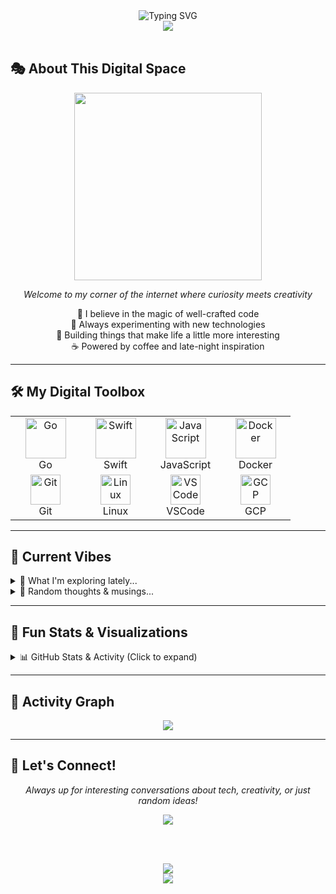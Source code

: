 <div align="center">
  <img src="https://readme-typing-svg.herokuapp.com?font=Fira+Code&size=28&duration=3000&pause=1000&color=36BCF7&background=00000000&center=true&vCenter=true&width=600&lines=Hey+there!+I'm+Luke+%F0%9F%91%8B;Welcome+to+my+digital+playground+%F0%9F%9A%80;Let's+build+something+amazing!+%E2%9C%A8" alt="Typing SVG" />
</div>

<div align="center">
  <img src="https://capsule-render.vercel.app/api?type=waving&color=gradient&height=100&section=header" />
</div>

<br>

## 🎭 About This Digital Space

<div align="center">
  <img src="https://media.giphy.com/media/L1R1tvI9svkIWwpVYr/giphy.gif" width="300">
</div>

<div align="center">

*Welcome to my corner of the internet where curiosity meets creativity*

🌟 I believe in the magic of well-crafted code  
🎨 Always experimenting with new technologies  
🚀 Building things that make life a little more interesting  
☕ Powered by coffee and late-night inspiration  

</div>

---

## 🛠️ My Digital Toolbox

<div align="center">

<table>
<tr>
<td align="center" width="96">
<img src="https://skillicons.dev/icons?i=go" alt="Go" width="65" height="65" />
<br>Go
</td>
<td align="center" width="96">
<img src="https://techstack-generator.vercel.app/swift-icon.svg" alt="Swift" width="65" height="65" />
<br>Swift
</td>
<td align="center" width="96">
<img src="https://techstack-generator.vercel.app/js-icon.svg" alt="JavaScript" width="65" height="65" />
<br>JavaScript
</td>
<td align="center" width="96">
<img src="https://techstack-generator.vercel.app/docker-icon.svg" alt="Docker" width="65" height="65" />
<br>Docker
</td>
</tr>
<tr>
<td align="center" width="96"> 
<img src="https://skillicons.dev/icons?i=git" width="48" height="48" alt="Git" />
<br>Git
</td>
<td align="center" width="96">
<img src="https://skillicons.dev/icons?i=linux" width="48" height="48" alt="Linux" />
<br>Linux
</td>
<td align="center" width="96">
<img src="https://skillicons.dev/icons?i=vscode" width="48" height="48" alt="VSCode" />
<br>VSCode
</td>
<td align="center" width="96">
<img src="https://skillicons.dev/icons?i=gcp" width="48" height="48" alt="GCP" />
<br>GCP
</td>
</tr>
</table>

</div>

---

## 🎯 Current Vibes

<details>
<summary>🔮 What I'm exploring lately...</summary>
<br>

```go
func currentFocus() []string {
    return []string{
        "🤖 AI & Machine Learning integrations",
        "📱 Mobile development adventures", 
        "🌐 API architecture & design",
        "🎮 Game development experiments",
        "🔐 Security & authentication systems",
    }
}
```

</details>

<details>
<summary>💭 Random thoughts & musings...</summary>
<br>

> *"The best code is like a good joke – if you have to explain it, it's probably not that good."*

🎲 Currently fascinated by the intersection of AI and creative coding  
🌱 Always learning something new (currently diving deep into distributed systems)  
🎵 Code better with the right playlist (currently: lo-fi beats and synthwave)  
🎪 Believe that programming should be fun, not just functional  

</details>

---

## 🎨 Fun Stats & Visualizations

<details>
<summary>📊 GitHub Stats & Activity (Click to expand)</summary>
<br>

<div align="center">

<!-- GitHub Stats Card -->
<img src="https://github-readme-stats.vercel.app/api?username=lukeymclukeface&show_icons=true&theme=radical&hide_border=true&include_all_commits=true&count_private=true" height="165">

<!-- Top Languages Card -->
<img src="https://github-readme-stats.vercel.app/api/top-langs/?username=lukeymclukeface&layout=compact&theme=radical&hide_border=true&langs_count=8" height="165">

</div>

<div align="center">

<!-- GitHub Streak Stats -->
<img src="https://github-readme-streak-stats.herokuapp.com?user=lukeymclukeface&theme=radical&hide_border=true" />

</div>

<div align="center">

<!-- GitHub Profile Trophy -->
<img src="https://github-profile-trophy.vercel.app/?username=lukeymclukeface&theme=radical&no-frame=true&no-bg=false&margin-w=4&column=7" />

</div>

<div align="center">

<!-- GitHub Profile Summary Cards -->
<img src="https://github-profile-summary-cards.vercel.app/api/cards/profile-details?username=lukeymclukeface&theme=radical" />

</div>

<div align="center">

<!-- Additional Stats Cards -->
<img src="https://github-profile-summary-cards.vercel.app/api/cards/repos-per-language?username=lukeymclukeface&theme=radical" height="180">
<img src="https://github-profile-summary-cards.vercel.app/api/cards/most-commit-language?username=lukeymclukeface&theme=radical" height="180">

</div>

<div align="center">

<img src="https://github-profile-summary-cards.vercel.app/api/cards/stats?username=lukeymclukeface&theme=radical" height="180">
<img src="https://github-profile-summary-cards.vercel.app/api/cards/productive-time?username=lukeymclukeface&theme=radical&utcOffset=8" height="180">

</div>

</details>

---

## 🌊 Activity Graph

<div align="center">

<img src="https://github-readme-activity-graph.vercel.app/graph?username=lukeymclukeface&bg_color=0D1117&color=36BCF7&line=36BCF7&point=FFFFFF&area=true&hide_border=true" />

</div>

---

## 🎪 Let's Connect!

<div align="center">

*Always up for interesting conversations about tech, creativity, or just random ideas!*

<a href="mailto:luke.sands@outlook.com">
<img src="https://img.shields.io/badge/Email-0078D4?style=for-the-badge&logo=microsoft-outlook&logoColor=white" />
</a>

<br><br>

<img src="https://komarev.com/ghpvc/?username=lukeymclukeface&style=for-the-badge&color=36BCF7" />

</div>

<div align="center">
  <img src="https://capsule-render.vercel.app/api?type=waving&color=gradient&height=100&section=footer" />
</div>
